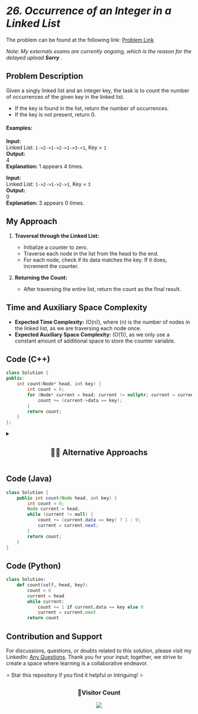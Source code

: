 # *26. Occurrence of an Integer in a Linked List*

The problem can be found at the following link: [Problem Link](https://www.geeksforgeeks.org/problems/occurence-of-an-integer-in-a-linked-list/1)

_Note: My externals exams are currently ongoing, which is the reason for the delayed upload **Sorry** ._


## Problem Description

Given a singly linked list and an integer key, the task is to count the number of occurrences of the given key in the linked list.

- If the key is found in the list, return the number of occurrences.
- If the key is not present, return 0.

#### Examples:

**Input:**  
Linked List: `1->2->1->2->1->3->1`, Key = `1`  
**Output:**  
4  
**Explanation:** 1 appears 4 times.

**Input:**  
Linked List: `1->2->1->2->1`, Key = `3`  
**Output:**  
0  
**Explanation:** 3 appears 0 times.

## My Approach

1. **Traversal through the Linked List:**
   - Initialize a counter to zero.
   - Traverse each node in the list from the head to the end.
   - For each node, check if its data matches the key. If it does, increment the counter.

2. **Returning the Count:**
   - After traversing the entire list, return the count as the final result.

## Time and Auxiliary Space Complexity

- **Expected Time Complexity:** (O(n)), where (n) is the number of nodes in the linked list, as we are traversing each node once.
- **Expected Auxiliary Space Complexity:** (O(1)), as we only use a constant amount of additional space to store the counter variable.

## Code (C++)

```cpp
class Solution {
public:
    int count(Node* head, int key) {
        int count = 0;
        for (Node* current = head; current != nullptr; current = current->next) {
            count += (current->data == key);
        }
        return count;
    }
};
```

<details>
  <summary><h2 align='center'>👨‍💻 Alternative Approachs </h2></summary>

  _1)_
```cpp
class Solution {
public:
    int count(struct Node* head, int key) {
        int count = 0;
        while (head != NULL) {
            count += (head->data == key);
            head = head->next;
        }
        return count;
    }
};
```
  _2)_
```cpp
class Solution {
  public:
    int count(Node* head, int key) {
        int count = 0;
        while (head) { 
            if (head->data == key)
                ++count;
            head = head->next;
        }
        return count;
    }
};
```
  _3)_
```cpp
 class Solution {
  public:
    int count(struct Node* head, int key) {
        struct Node* current = head;
        int count = 0;
        while (current != NULL) {
            if (current->data == key)
                count++;
            current = current->next;
        }
        return count;
    }
};
```

</details>

## Code (Java)

```java
class Solution {
    public int count(Node head, int key) {
        int count = 0;
        Node current = head;
        while (current != null) {
            count += (current.data == key) ? 1 : 0;
            current = current.next;
        }
        return count;
    }
}
```

## Code (Python)

```python
class Solution:
    def count(self, head, key):
        count = 0
        current = head
        while current:
            count += 1 if current.data == key else 0
            current = current.next
        return count
```

## Contribution and Support

For discussions, questions, or doubts related to this solution, please visit my LinkedIn: [Any Questions](https://www.linkedin.com/in/het-patel-8b110525a/). Thank you for your input; together, we strive to create a space where learning is a collaborative endeavor.

⭐ Star this repository if you find it helpful or intriguing! ⭐


<div align="center">
  <h3><b>📍Visitor Count</b></h3>
</div>

<p align="center">   
  <img src="https://profile-counter.glitch.me/Hunterdii/count.svg" />  
</p>
